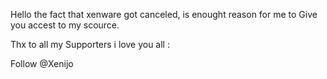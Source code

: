 Hello the fact that xenware got canceled, is enought reason for me to Give you accest to my scource.


Thx to all my Supporters i love you all :

<!-- Place this tag where you want the button to render. -->
<github-button href="https://github.com/Xenijo" data-color-scheme="no-preference: light; light: light; dark: dark;" data-size="large" data-show-count="true" aria-label="Follow @Xenijo on GitHub">Follow @Xenijo</github-button>

